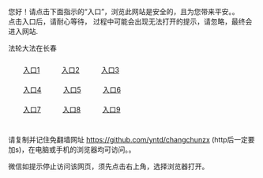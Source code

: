 您好！请点击下面指示的“入口”，浏览此网站是安全的，且为您带来平安。。 <br/>
点击入口后，请耐心等待， 过程中可能会出现无法打开的提示，请忽略，最终会进入网站. </br>

法轮大法在长春<br/>
<div style="padding:10px"><a style="margin:20px" target="_blank" href="https://dg7h12kjf3yek.cloudfront.net/2Qpsp?nnorddqa" id="ccLink1" rel="nofollow">入口1</a> <a target="_blank" style="margin:20px" href="https://d2jd3wjc5d33wq.cloudfront.net/2Qpsp?ccayufa" id="ccLink2" rel="nofollow">入口2</a> <a style="margin:20px" target="_blank" href="https://d20tq5k6wj7f4.cloudfront.net/2Qpsp?jtwwn" id="ccLink3" rel="nofollow">入口3</a></div>

<div style="padding:10px" ><a style="margin:20px" target="_blank" href="https://dg7h12kjf3yek.cloudfront.net/2Qpsp?nnorddqa" id="ccLink4" rel="nofollow">入口4</a> <a style="margin:20px" href="https://d2jd3wjc5d33wq.cloudfront.net/2Qpsp?ccayufa" target="_blank" id="ccLink5" rel="nofollow">入口5</a> <a style="margin:20px" href="https://d20tq5k6wj7f4.cloudfront.net/2Qpsp?jtwwn" target="_blank" id="ccLink6" rel="nofollow">入口6</a></div>

<div style="padding:10px"><a style="margin:20px" target="_blank" href="https://dg7h12kjf3yek.cloudfront.net/2Qpsp?nnorddqa" id="ccLink7" rel="nofollow">入口7</a> <a style="margin:20px" href="https://d2jd3wjc5d33wq.cloudfront.net/2Qpsp?ccayufa" target="_blank" id="ccLink8" rel="nofollow">入口8</a> <a style="margin:20px" target="_blank" href="https://d20tq5k6wj7f4.cloudfront.net/2Qpsp?jtwwn" id="ccLink9" rel="nofollow">入口9</a></div>

<br/>



请复制并记住免翻墙网址 https://github.com/yntd/changchunzx (http后一定要加s)，在电脑或手机的浏览器均可访问。。<br/>

微信如提示停止访问该网页，须先点击右上角，选择浏览器打开。
